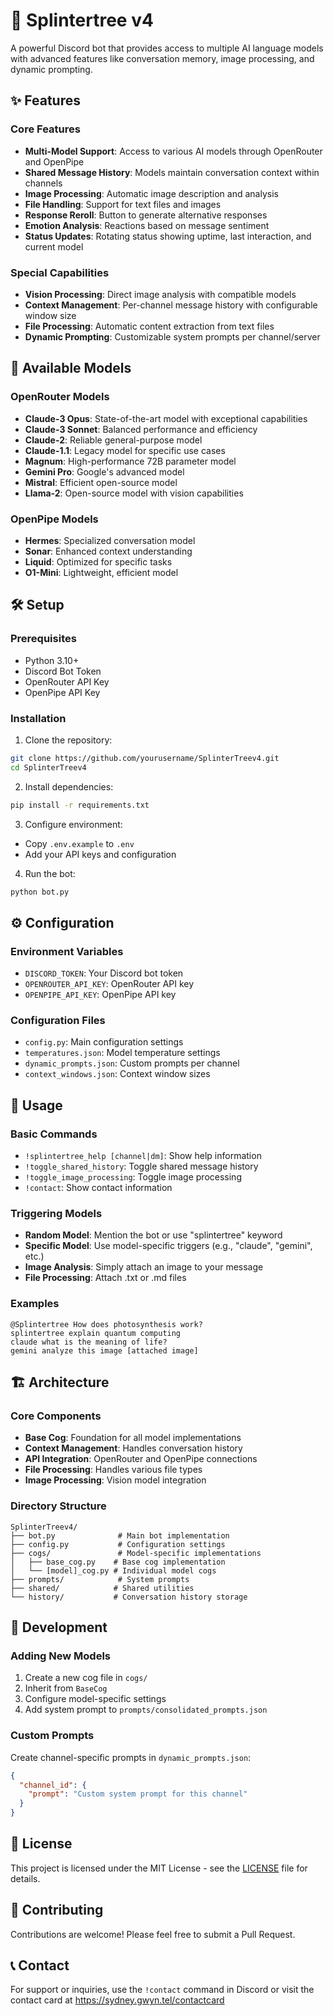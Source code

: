 # 🌳 Splintertree v4

A powerful Discord bot that provides access to multiple AI language models with advanced features like conversation memory, image processing, and dynamic prompting.

## ✨ Features

### Core Features
- **Multi-Model Support**: Access to various AI models through OpenRouter and OpenPipe
- **Shared Message History**: Models maintain conversation context within channels
- **Image Processing**: Automatic image description and analysis
- **File Handling**: Support for text files and images
- **Response Reroll**: Button to generate alternative responses
- **Emotion Analysis**: Reactions based on message sentiment
- **Status Updates**: Rotating status showing uptime, last interaction, and current model

### Special Capabilities
- **Vision Processing**: Direct image analysis with compatible models
- **Context Management**: Per-channel message history with configurable window size
- **File Processing**: Automatic content extraction from text files
- **Dynamic Prompting**: Customizable system prompts per channel/server

## 🤖 Available Models

### OpenRouter Models
- **Claude-3 Opus**: State-of-the-art model with exceptional capabilities
- **Claude-3 Sonnet**: Balanced performance and efficiency
- **Claude-2**: Reliable general-purpose model
- **Claude-1.1**: Legacy model for specific use cases
- **Magnum**: High-performance 72B parameter model
- **Gemini Pro**: Google's advanced model
- **Mistral**: Efficient open-source model
- **Llama-2**: Open-source model with vision capabilities

### OpenPipe Models
- **Hermes**: Specialized conversation model
- **Sonar**: Enhanced context understanding
- **Liquid**: Optimized for specific tasks
- **O1-Mini**: Lightweight, efficient model

## 🛠️ Setup

### Prerequisites
- Python 3.10+
- Discord Bot Token
- OpenRouter API Key
- OpenPipe API Key

### Installation
1. Clone the repository:
```bash
git clone https://github.com/yourusername/SplinterTreev4.git
cd SplinterTreev4
```

2. Install dependencies:
```bash
pip install -r requirements.txt
```

3. Configure environment:
- Copy `.env.example` to `.env`
- Add your API keys and configuration

4. Run the bot:
```bash
python bot.py
```

## ⚙️ Configuration

### Environment Variables
- `DISCORD_TOKEN`: Your Discord bot token
- `OPENROUTER_API_KEY`: OpenRouter API key
- `OPENPIPE_API_KEY`: OpenPipe API key

### Configuration Files
- `config.py`: Main configuration settings
- `temperatures.json`: Model temperature settings
- `dynamic_prompts.json`: Custom prompts per channel
- `context_windows.json`: Context window sizes

## 📝 Usage

### Basic Commands
- `!splintertree_help [channel|dm]`: Show help information
- `!toggle_shared_history`: Toggle shared message history
- `!toggle_image_processing`: Toggle image processing
- `!contact`: Show contact information

### Triggering Models
- **Random Model**: Mention the bot or use "splintertree" keyword
- **Specific Model**: Use model-specific triggers (e.g., "claude", "gemini", etc.)
- **Image Analysis**: Simply attach an image to your message
- **File Processing**: Attach .txt or .md files

### Examples
```
@Splintertree How does photosynthesis work?
splintertree explain quantum computing
claude what is the meaning of life?
gemini analyze this image [attached image]
```

## 🏗️ Architecture

### Core Components
- **Base Cog**: Foundation for all model implementations
- **Context Management**: Handles conversation history
- **API Integration**: OpenRouter and OpenPipe connections
- **File Processing**: Handles various file types
- **Image Processing**: Vision model integration

### Directory Structure
```
SplinterTreev4/
├── bot.py              # Main bot implementation
├── config.py           # Configuration settings
├── cogs/               # Model-specific implementations
│   ├── base_cog.py    # Base cog implementation
│   └── [model]_cog.py # Individual model cogs
├── prompts/            # System prompts
├── shared/            # Shared utilities
└── history/           # Conversation history storage
```

## 🔧 Development

### Adding New Models
1. Create a new cog file in `cogs/`
2. Inherit from `BaseCog`
3. Configure model-specific settings
4. Add system prompt to `prompts/consolidated_prompts.json`

### Custom Prompts
Create channel-specific prompts in `dynamic_prompts.json`:
```json
{
  "channel_id": {
    "prompt": "Custom system prompt for this channel"
  }
}
```

## 📄 License

This project is licensed under the MIT License - see the [LICENSE](LICENSE) file for details.

## 🤝 Contributing

Contributions are welcome! Please feel free to submit a Pull Request.

## 📞 Contact

For support or inquiries, use the `!contact` command in Discord or visit the contact card at https://sydney.gwyn.tel/contactcard

